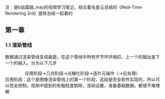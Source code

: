 注：是b站霜狼_may的视频学习笔记，结合着毛星云总结的《Real-Time Rendering 3rd》提炼总结一起看的

## **第一章**
### 1.1 渲染管线 ###
  数据通过渲染管线变成画面，在这个管线中所有环节环环相扣，上一个的输出是下一个的输入。分为以下几步
    <div align="center"> 应用阶段->几何阶段->光栅化阶段->逐片元操作（->后处理）</div>
  应用阶段：这个是图像渲染管线上的第一个阶段，这段是完全软件实现的，所以可以完全控制。视频中提到的有粗粒度剔除，渲染设置，准备基础数据。都很不难理解
